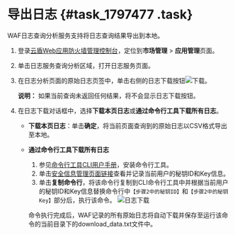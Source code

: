 # 导出日志 {#task_1797477 .task}

WAF日志查询分析服务支持将日志查询结果导出到本地。

1.  登录[云盾Web应用防火墙管理控制台](https://yundun.console.aliyun.com/?p=waf)，定位到**市场管理** \> **应用管理**页面。
2.  单击日志服务查询分析区域，打开日志服务页面。
3.  在日志分析页面的原始日志页签中，单击右侧的日志下载按钮![下载](http://static-aliyun-doc.oss-cn-hangzhou.aliyuncs.com/assets/img/41483/156635058321448_zh-CN.png)。 

    **说明：** 如果当前查询未返回任何结果，将不会显示日志下载按钮。

4.  在日志下载对话框中，选择**下载本页日志**或**通过命令行工具下载所有日志**。 
    -   **下载本页日志**：单击**确定**，将当前页面查询到的原始日志以CSV格式导出至本地。
    -   **通过命令行工具下载所有日志** 

        1.  参见[命令行工具CLI用户手册](https://aliyun-log-cli.readthedocs.io/en/latest/README_CN.html#安装)，安装命令行工具。
        2.  单击[安全信息管理页面链接](https://usercenter.console.aliyun.com/#/manage/ak)查看并记录当前用户的秘钥ID和Key信息。
        3.  单击**复制命令行**，将该命令行复制到CLI命令行工具中并根据当前用户的秘钥ID和Key信息替换命令行中`【步骤2中的秘钥ID】`和`【步骤2中的秘钥Key】`部分后，执行该命令。
        ![日志下载](http://static-aliyun-doc.oss-cn-hangzhou.aliyuncs.com/assets/img/41483/156635058421457_zh-CN.png)

        命令执行完成后，WAF记录的所有原始日志将自动下载并保存至运行该命令的当前目录下的download\_data.txt文件中。


